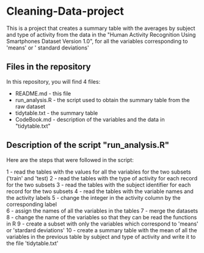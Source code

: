 # Cleaning-Data-project

This is a project that creates a summary table with the averages by subject and type of activity from the data in the "Human Activity Recognition Using Smartphones Dataset Version 1.0", for all the variables corresponding to 'means' or ' standard deviations'

## Files in the repository

In this repository, you will find 4 files:

- README.md - this file
- run_analysis.R - the script used to obtain the summary table from the raw dataset
- tidytable.txt - the summary table
- CodeBook.md - description of the variables and the data in "tidytable.txt"

## Description of the script "run_analysis.R"

Here are the steps that were followed in the script:

1 - read the tables with the values for all the variables for the two subsets ('train' and 'test)
2 - read the tables with the type of activity for each record for the two subsets
3 - read the tables with the subject identifier for each record for the two subsets
4 - read the tables with the variable names and the activity labels
5 - change the integer in the activity column by the corresponding label  
6 - assign the names of all the variables in the tables
7 - merge the datasets
8 - change the name of the variables so that they can be read the functions in R
9 - create a subset with only the variables which correspond to 'means' or 'stardard deviations'
10 - create a summary table with the mean of all the variables in the previous table by subject and type of activity and write it to the file 'tidytable.txt'
